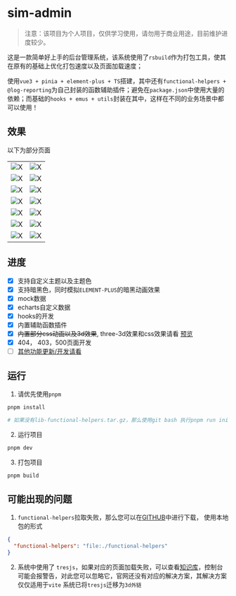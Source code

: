 # sim-admin

> 注意：该项目为个人项目，仅供学习使用，请勿用于商业用途，目前维护进度较少。

这是一款简单好上手的后台管理系统，该系统使用了`rsbuild`作为打包工具，使其在原有的基础上优化打包速度以及页面加载速度；

使用`vue3 + pinia + element-plus + TS`搭建，其中还有`functional-helpers + @log-reporting`为自己封装的函数辅助插件；避免在`package.json`中使用大量的依赖；而基础的`hooks + emus + utils`封装在其中，这样在不同的业务场景中都可以使用！

## 效果

以下为部分页面

|                                                              |                                                              |
| ------------------------------------------------------------ | ------------------------------------------------------------ |
| ![X](https://cdn.wangxiaoze.cn/images/image.9rjfk1lgws.webp) | ![X](https://cdn.wangxiaoze.cn/images/image.7zqgp51wfh.webp) |
| ![X](https://cdn.wangxiaoze.cn/images/image.5q7g5nm0wa.webp) | ![X](https://cdn.wangxiaoze.cn/images/image.7lk0y9ynvy.webp) |
| ![X](https://cdn.wangxiaoze.cn/images/image.6bh3ryiwks.webp) | ![X](https://cdn.wangxiaoze.cn/images/image.969rxqya66.webp) |
| ![X](https://cdn.wangxiaoze.cn/images/image.70adbz7qwy.webp) | ![X](https://cdn.wangxiaoze.cn/images/image.7pbpihw85.webp)  |
| ![X](https://cdn.wangxiaoze.cn/images/image.2obk4fq6s3.webp) | ![X](https://cdn.wangxiaoze.cn/images/image.1e8my48r1d.webp) |
| ![X](https://cdn.wangxiaoze.cn/images/image.5c10eskccg.webp) | ![X](https://cdn.wangxiaoze.cn/images/image.syzbtgh98.webp)  |
| ![X](https://cdn.wangxiaoze.cn/images/image.1e8my4b3nc.webp) | ![X](https://cdn.wangxiaoze.cn/images/image.1sf2ozl931.webp) |

## 进度

- [x] 支持自定义主题以及主题色
- [x] 支持暗黑色，同时模拟`ELEMENT-PLUS`的暗黑动画效果
- [x] mock数据
- [x] echarts自定义数据
- [x] hooks的开发
- [x] 内置辅助函数插件
- [x] ~~内置部分css动画以及3d效果~~, three-3d效果和css效果请看 [预览](https://wangxiaoze-view.github.io/web-demos/#button)
- [x] 404， 403，500页面开发
- [ ] [其他功能更新/开发请看](https://github.com/wangxiaoze-view/sim-admin/issues/1)

## 运行

1. 请优先使用`pnpm`

```bash
pnpm install

# 如果没有lib-functional-helpers.tar.gz，那么使用git bash 执行pnpm run init
```

2. 运行项目

```bash
pnpm dev
```

3. 打包项目

```bash
pnpm build
```

## 可能出现的问题

1. `functional-helpers`拉取失败，那么您可以在[GITHUB](https://github.com/wangxiaoze-view/functional-helpers-lib)中进行下载， 使用本地包的形式

```JSON
{
  "functional-helpers": "file:./functional-helpers"
}
```

2. 系统中使用了 `tresjs`，如果对应的页面加载失败，可以查看[知识库](https://www.wangxiaoze.cn/demos/3d/models/common.html)，控制台可能会报警告，对此您可以忽略它，官网还没有对应的解决方案，其解决方案仅仅适用于`vite` 系统已将`tresjs`迁移为`3d外链`
